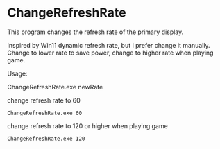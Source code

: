 # ChangeRefreshRate

This program changes the refresh rate of the primary display.

Inspired by Win11 dynamic refresh rate, but I prefer change it manually.  
Change to lower rate to save power, change to higher rate when playing game.

Usage:

ChangeRefreshRate.exe newRate

change refresh rate to 60
```
ChangeRefreshRate.exe 60
```
change refresh rate to 120 or higher when playing game
```
ChangeRefreshRate.exe 120
```

